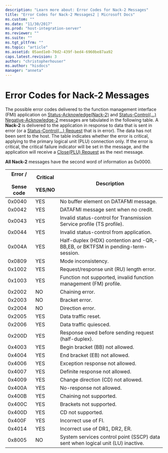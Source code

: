 ```yaml
---
description: "Learn more about: Error Codes for Nack-2 Messages"
title: "Error Codes for Nack-2 Messages2 | Microsoft Docs"
ms.custom: ""
ms.date: "11/30/2017"
ms.prod: "host-integration-server"
ms.reviewer: ""
ms.suite: ""
ms.tgt_pltfrm: ""
ms.topic: "article"
ms.assetid: 05aed1e0-70d2-439f-bed4-6960be87aa92
caps.latest.revision: 3
author: "christopherhouser"
ms.author: "hisdocs"
manager: "anneta"
---
```

# Error Codes for Nack-2 Messages
The possible error codes delivered to the function management interface (FMI) application on [Status-Acknowledge(Nack-2)](./status-acknowledge-nack-2-2.md) and [Status-Control(...) Negative-Acknowledge-2](./status-control-negative-acknowledge-11.md) messages are tabulated in the following table. A **Nack-2** is delivered to the application in response to data that is sent in error (or a [Status-Control(...) Request](./status-control-request2.md) that is in error). The data has not been sent to the host. The table indicates whether the error is critical, applying to the primary logical unit (PLU) connection only. If the error is critical, the critical failure indicator will be set in the message, and the application will receive a [Close(PLU) Request](./close-plu-request2.md) as the next message.  
  
 **All Nack-2** messages have the second word of information as 0x0000.  
  
|Error /<br /><br /> Sense code|Critical<br /><br /> YES/NO|Description|  
|-----------------------------|--------------------------|-----------------|  
|0x0040|YES|No buffer element on DATAFMI message.|  
|0x0042|YES|DATAFMI message sent when no credit.|  
|0x0043|YES|Invalid status-control for Transmission Service profile (TS profile).|  
|0x0044|YES|Invalid status-control from application.|  
|0x004A|YES|Half-duplex (HDX) contention and -QR,-BB,EB, or BKTFSM in pending-term-session.|  
|0x0809|YES|Mode inconsistency.|  
|0x1002|YES|Request/response unit (RU) length error.|  
|0x1003|YES|Function not supported, invalid function management (FM) profile.|  
|0x2002|NO|Chaining error.|  
|0x2003|NO|Bracket error.|  
|0x2004|NO|Direction error.|  
|0x2005|YES|Data traffic reset.|  
|0x2006|YES|Data traffic quiesced.|  
|0x200D|YES|Response owed before sending request (half-duplex).|  
|0x4003|YES|Begin bracket (BB) not allowed.|  
|0x4004|YES|End bracket (EB) not allowed.|  
|0x4006|YES|Exception response not allowed.|  
|0x4007|YES|Definite response not allowed.|  
|0x4009|YES|Change direction (CD) not allowed.|  
|0x400A|YES|No-response not allowed.|  
|0x400B|YES|Chaining not supported.|  
|0x400C|YES|Brackets not supported.|  
|0x400D|YES|CD not supported.|  
|0x400F|YES|Incorrect use of FI.|  
|0x4014|YES|Incorrect use of DR1, DR2, ER.|  
|0x8005|NO|System services control point (SSCP) data sent when logical unit (LU) inactive.|
